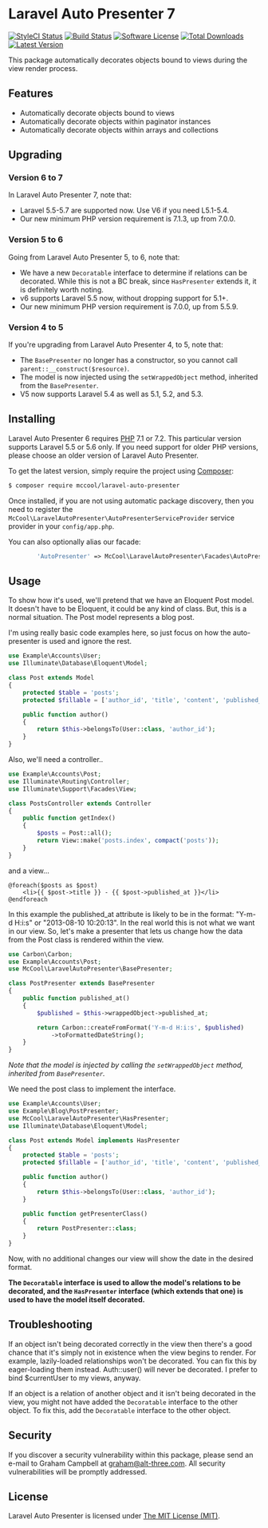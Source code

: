 Laravel Auto Presenter 7
========================

[![StyleCI Status](https://styleci.io/repos/12034701/shield)](https://styleci.io/repos/12034701)
[![Build Status](https://img.shields.io/travis/laravel-auto-presenter/laravel-auto-presenter/master.svg?style=flat-square)](https://travis-ci.org/laravel-auto-presenter/laravel-auto-presenter)
[![Software License](https://img.shields.io/badge/license-MIT-brightgreen.svg?style=flat-square)](LICENSE)
[![Total Downloads](https://img.shields.io/packagist/dt/mccool/laravel-auto-presenter.svg?style=flat-square)](https://packagist.org/packages/mccool/laravel-auto-presenter)
[![Latest Version](https://img.shields.io/github/release/laravel-auto-presenter/laravel-auto-presenter.svg?style=flat-square)](https://github.com/laravel-auto-presenter/laravel-auto-presenter/releases)

This package automatically decorates objects bound to views during the view render process.


## Features

- Automatically decorate objects bound to views
- Automatically decorate objects within paginator instances
- Automatically decorate objects within arrays and collections


## Upgrading

### Version 6 to 7

In Laravel Auto Presenter 7, note that:

* Laravel 5.5-5.7 are supported now. Use V6 if you need L5.1-5.4.
* Our new minimum PHP version requirement is 7.1.3, up from 7.0.0.

### Version 5 to 6

Going from Laravel Auto Presenter 5, to 6, note that:

* We have a new `Decoratable` interface to determine if relations can be decorated. While this is not a BC break, since `HasPresenter` extends it, it is definitely worth noting.
* v6 supports Laravel 5.5 now, without dropping support for 5.1+.
* Our new minimum PHP version requirement is 7.0.0, up from 5.5.9.

### Version 4 to 5

If you're upgrading from Laravel Auto Presenter 4, to 5, note that:

* The `BasePresenter` no longer has a constructor, so you cannot call `parent::__construct($resource)`.
* The model is now injected using the `setWrappedObject` method, inherited from the `BasePresenter`.
* V5 now supports Laravel 5.4 as well as 5.1, 5.2, and 5.3.


## Installing

Laravel Auto Presenter 6 requires [PHP](https://php.net) 7.1 or 7.2. This particular version supports Laravel 5.5 or 5.6 only. If you need support for older PHP versions, please choose an older version of Laravel Auto Presenter.

To get the latest version, simply require the project using [Composer](https://getcomposer.org):

```bash
$ composer require mccool/laravel-auto-presenter
```

Once installed, if you are not using automatic package discovery, then you need to register the `McCool\LaravelAutoPresenter\AutoPresenterServiceProvider` service provider in your `config/app.php`.

You can also optionally alias our facade:

```php
        'AutoPresenter' => McCool\LaravelAutoPresenter\Facades\AutoPresenter::class,
```


## Usage

To show how it's used, we'll pretend that we have an Eloquent Post model. It doesn't have to be Eloquent, it could be any kind of class. But, this is a normal situation. The Post model represents a blog post.

I'm using really basic code examples here, so just focus on how the auto-presenter is used and ignore the rest.

```php
use Example\Accounts\User;
use Illuminate\Database\Eloquent\Model;

class Post extends Model
{
    protected $table = 'posts';
    protected $fillable = ['author_id', 'title', 'content', 'published_at'];

    public function author()
    {
        return $this->belongsTo(User::class, 'author_id');
    }
}
```

Also, we'll need a controller..

```php
use Example\Accounts\Post;
use Illuminate\Routing\Controller;
use Illuminate\Support\Facades\View;

class PostsController extends Controller
{
    public function getIndex()
    {
        $posts = Post::all();
        return View::make('posts.index', compact('posts'));
    }
}
```

and a view...

```twig
@foreach($posts as $post)
    <li>{{ $post->title }} - {{ $post->published_at }}</li>
@endforeach
```

In this example the published_at attribute is likely to be in the format: "Y-m-d H:i:s" or "2013-08-10 10:20:13". In the real world this is not what we want in our view. So, let's make a presenter that lets us change how the data from the Post class is rendered within the view.

```php
use Carbon\Carbon;
use Example\Accounts\Post;
use McCool\LaravelAutoPresenter\BasePresenter;

class PostPresenter extends BasePresenter
{
    public function published_at()
    {
        $published = $this->wrappedObject->published_at;

        return Carbon::createFromFormat('Y-m-d H:i:s', $published)
            ->toFormattedDateString();
    }
}
```

*Note that the model is injected by calling the `setWrappedObject` method, inherited from `BasePresenter`.*

We need the post class to implement the interface.

```php
use Example\Accounts\User;
use Example\Blog\PostPresenter;
use McCool\LaravelAutoPresenter\HasPresenter;
use Illuminate\Database\Eloquent\Model;

class Post extends Model implements HasPresenter
{
    protected $table = 'posts';
    protected $fillable = ['author_id', 'title', 'content', 'published_at'];

    public function author()
    {
        return $this->belongsTo(User::class, 'author_id');
    }

    public function getPresenterClass()
    {
        return PostPresenter::class;
    }
}
```

Now, with no additional changes our view will show the date in the desired format.

**The `Decoratable` interface is used to allow the model's relations to be decorated, and the `HasPresenter` interface (which extends that one) is used to have the model itself decorated.**


## Troubleshooting

If an object isn't being decorated correctly in the view then there's a good chance that it's simply not in existence when the view begins to render. For example, lazily-loaded relationships won't be decorated. You can fix this by eager-loading them instead. Auth::user() will never be decorated. I prefer to bind $currentUser to my views, anyway.

If an object is a relation of another object and it isn't being decorated in the view, you might not have added the `Decoratable` interface to the other object. To fix this, add the `Decoratable` interface to the other object.


## Security

If you discover a security vulnerability within this package, please send an e-mail to Graham Campbell at graham@alt-three.com. All security vulnerabilities will be promptly addressed.


## License

Laravel Auto Presenter is licensed under [The MIT License (MIT)](LICENSE).
